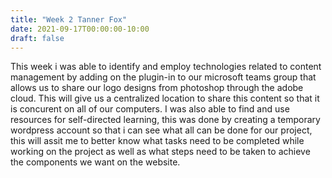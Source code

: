 ```yaml
---
title: "Week 2 Tanner Fox"
date: 2021-09-17T00:00:00-10:00
draft: false
---
```



This week i was able to identify and employ technologies related to content management by adding on the plugin-in to our microsoft teams group that allows us to share our logo designs from photoshop through the adobe cloud. This will give us a centralized location to share this content so that it is concurent on all of our computers. I was also able to find and use resources for self-directed learning, this was done by creating a temporary wordpress account so that i can see what all can be done for our project, this will assit me to better know what tasks need to be completed while working on the project as well as what steps need to be taken to achieve the components we want on the website.

